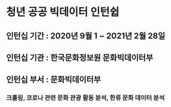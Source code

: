 # 청년 공공 빅데이터 인턴쉽


## 인턴십 기간 : 2020년 9월 1 ~ 2021년 2월 28일
## 인턴십 기관 : 한국문화정보원 문화빅데이터부
## 인턴십 부서 : 문화빅데이터부

### 크롤링, 코로나 관련 문화 관광 활동 분석, 한류 문화 데이터 분석 
